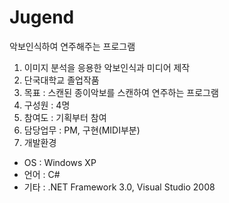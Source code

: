 # Jugend
악보인식하여 연주해주는 프로그램
1) 이미지 분석을 응용한 악보인식과 미디어 제작
2) 단국대학교 졸업작품
3) 목표 : 스캔된 종이악보를 스캔하여 연주하는 프로그램
4) 구성원 : 4명
5) 참여도 : 기획부터 참여
6) 담당업무 : PM, 구현(MIDI부분)
7) 개발환경	
 - OS : Windows XP
 - 언어	: C#
 - 기타 : .NET Framework 3.0, Visual Studio 2008
